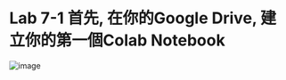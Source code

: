 # Lab 7-1 首先, 在你的Google Drive, 建立你的第一個Colab Notebook
![image](https://user-images.githubusercontent.com/100060507/198865253-b5637caa-b648-4332-afcd-46f5959a6716.png)
